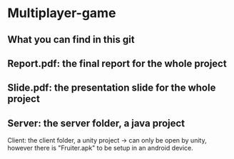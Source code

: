 # Multiplayer-game
What you can find in this git
--------------
Report.pdf: the final report for the whole project
--------------
Slide.pdf: the presentation slide for the whole project
--------------
Server: the server folder, a java project
------------
Client: the client folder, a unity project -> can only be open by unity, however there is "Fruiter.apk" to be setup in an android device.